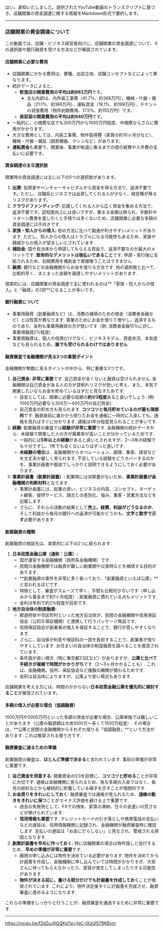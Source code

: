 はい、承知いたしました。提供されたYouTube動画のトランスクリプトに基づき、店舗開業の資金調達に関する情報をMarkdown形式で要約します。

---

### 店舗開業の資金調達について

この動画では、店舗・ビジネス経営者向けに、店舗開業の資金調達について、その選択肢や銀行融資を受ける方法などが解説されています。

#### 店舗開業に必要な費用

- 店舗開業にかかる費用は、業種、出店立地、店舗コンセプトなどによって異なります。
- 統計データによると、
    - **飲食店の開業費用の平均は約883万円**です。
        - 主な内訳は、内外装工事費（41.7%、約368万円）、機械・什器・備品（21.1%、約186万円）、運転資金（19.1%、約169万円）、テナントの貸借費用（物件初期費用、17.5%、約155万円）です。
    - **美容室の開業費用の平均は約940万円**です。
- 一般的に、小規模な店でも300万円から1000万円程度、中規模ならさらに費用がかかります。
- 大きな費用としては、内装工事費、物件取得費（家賃の約10ヶ月分など）、機械・什器・備品（厨房機器、マシンなど）があります。
- **運転資金**も重要で、開業後、事業が軌道に乗るまでの間の経費や人件費の支払いに必要です。

#### 資金調達の主な選択肢

開業時の資金調達には主に以下の5つの選択肢があります。

1. **出資:** 投資家やベンチャーキャピタルから資金を得る方法で、返済不要です。ただし、店舗系ビジネスでは出資してくれる人が少なく、経営権が移るリスクがあります。
2. **クラウドファンディング:** 応援してくれる人から広く資金を集める方法で、返済不要です。認知度向上には良いですが、集まる金額は限られ、手数料やリターン費用を差し引くと手残りは多くないため、店舗開業に必要な多額の資金調達には不向きです.
3. **家族・知人からの借入:** 他の方法に比べて融通が利きやすいメリットがあります. ただし、知人からの借入はトラブルになる可能性もあるため、家族や親戚からの借入が望ましいとされています.
4. **補助金:** 国や自治体から申請してもらえる資金で、返済不要なのが最大のメリットです. **致命的なデメリットは後払いであること**です. 申請・実行後に支給されるため、初期費用を補助金で直接賄うことはできません.
5. **融資:** 銀行などの金融機関からお金を借りる方法です. 他の選択肢と比べて、比較的早く、まとまった金額を調達しやすいメリットがあります.

現実的には、店舗開業の資金調達で主に使われるのは**「家族・知人からの借入」と「融資」の2択**になることが多いです。

#### 銀行融資について

- 事業用融資（創業融資など）は、消費の補填のための借金（消費者金融など）とは性質が異なります. 事業のためにお金を借りて増やし、返済するものであり、金利も事業用融資の方が低いです（例: 消費者金融15%に対し、事業用融資2%程度）.
- 事業用融資は、個人の信用だけでなく、ビジネスモデル、資産状況、本気度なども見られるため、**誰でも受けられるわけではありません**.

#### 融資審査で金融機関が見る3つの重要ポイント

金融機関が無数に見るポイントの中から、特に重要な3つです。

1. **自己資金:** **非常に重要**です. 自己資金が全くないと融資は受けられません. 金融機関は自己資金がある人の方が貸倒れリスクが低いと考え、また、本気で開業したいならお金を貯めているはずだと見なすためです.
    - 目安としては、開業に必要な総額の**約1/3程度**あると良いでしょう. (例: 1000万円必要なら300万〜400万円の自己資金).
    - 自己資金の貯め方も見られます. **コツコツと毎月貯めているのが最も理想的**です. 融資直前に誰かから借りたお金を通帳に一時的に入金しても、通帳を見ればすぐに分かります. 通帳は1年分程度見られることが多いです.
2. **経験:** 創業融資の審査では**経験が非常に重要**です. 金融機関の統計データから、未経験で開業した人の方が廃業率が高いことが分かっているためです.
    - 一般的には**5年以上の経験**があると良いとされますが、2〜3年の経験でも十分ですし、1年でも全くないよりはずっと良いです.
    - **未経験の場合**は、金融機関からオペレーション、調理、集客、経営などを大丈夫か厳しく見られます. 不足している経験をどうカバーするのかを、事業計画書や面談でしっかりと説明できるようにしておく必要があります.
3. **事業計画書（創業計画書）:** 創業時には決算書がないため、**事業計画書が金融機関の判断材料**となります.
    - 事業計画書には、起業の思い、ビジネスの内容、コンセプト、ターゲット顧客、提供サービス、競合との差別化、強み、集客・営業方法などを記載します.
    - さらに、それらの活動の結果として**売上、経費、利益がどうなるのか**、そして利益から毎月の銀行への返済が可能かどうかも、**文字と数字で示す**必要があります.

#### 創業融資の種類

創業融資の相談先は、実質的に以下の2つに絞られます.

1. **日本政策金融公庫（通称：公庫）:**
    - 国が運営する金融機関（政府系金融機関）です.
    - 民間の金融機関では融資が難しい創業期や災害時などを補填する目的があります.
    - **創業融資の案件を非常に多く扱っており、「創業融資といえば公庫」**と言われるほどです.
    - 特徴として、審査がスムーズで早く、手間も比較的少ないです（申し込みから着金まで約1ヶ月程度）. 創業融資に慣れている点もメリットです.
    - 金利は年利で約2%程度が目安です.
2. **地方自治体の制度融資:**
    - 都道府県や市区町村といった地方自治体が、民間の金融機関や信用保証協会（公的な保証機関）と連携して行うパッケージ商品です.
    - 信用保証協会が創業者の借入を保証することで、銀行が貸しやすくなります.
    - さらに、自治体が利息や保証料の一部を負担することで、創業者が借りやすくしています. お住まいの自治体の制度融資を調べることを推奨されています.
    - 条件面が良い場合（特に東京都23区など）がありますが、**公庫と比べて手続きが複雑で時間がかかりがち**です（2〜3ヶ月かかることも）. これは、金融機関、役所、保証協会など複数の機関が関わるためです.
    - 金利は自治体によりますが、公庫より安い場合もあります.

店舗開業を考える方には、時間のかからない**日本政策金融公庫を優先的に検討すること**が推奨されています。

#### 多額の借入が必要な場合（協調融資）

1500万円や2000万円といった多額の資金が必要な場合、公庫単独では難しいことがあります（公庫の融資額は大体1000万〜多くて1500万程度）. その場合は、**公庫と民間の金融機関からそれぞれ借りる「協調融資」**という方法があります. これは推奨される借り方です.

#### 融資審査に通るための準備

創業融資の審査は、**ほとんど準備で決まる**と言われています. 事前の準備が非常に重要です.

1. **自己資金を用意する:** 開業資金の1/3を目標に、**コツコツと貯める**ことが非常に大切です. 通帳は金融機関に見られるため、急な多額の入金ではなく、毎月の給料などから継続的に貯蓄している様子を示すことが理想的です.
2. **お金周りをきれいにしておく:** 融資審査では通帳が見られるため、**通帳の動きをきれいに保つ**ことがマイナス評価を避ける上で重要です.
    - 過去の失敗例として、FXでの損失、家賃の滞納、日々の金遣いの荒さなどが挙げられています.
    - **信用情報も重要**です. クレジットカードの引き落としや携帯電話の支払いなどの遅延は、信用情報機関に記録され、金融機関が融資審査時に確認します. 支払いの遅延は「お金にだらしない」と見なされ、警戒される原因となります.
3. **創業計画書を早めに作っておく:** 特に店舗開業の場合は物件探しと並行するため、**早めの準備が非常に重要**です.
    - 融資の申し込みには物件を決めている必要があります. 物件を決めてから計画書を作成し、金融機関に申し込んでいては時間がかかりすぎ、大家さんに待ってもらえなかったり、家賃が発生してしまったりする可能性があります.
    - **物件が決まる前に、書ける部分だけでも計画書を作成しておく**ことが推奨されています. これにより、物件決定後すぐに計画書を完成させ、融資審査に進めるようになります.

これらの準備をしっかりと行うことが、融資審査を通過するために非常に重要です.

---


https://youtu.be/f2dZuJ6QQKg?si=1gC-tXzUi579KBxm
